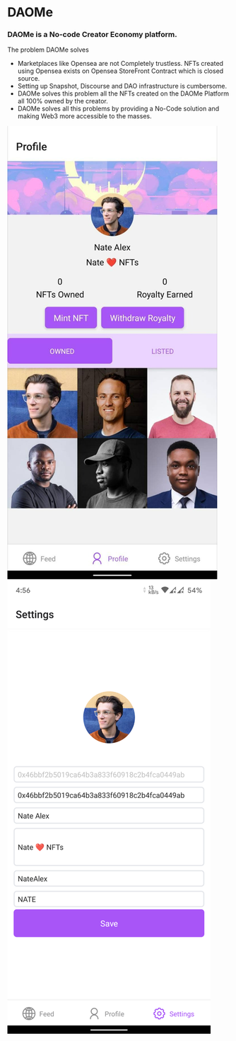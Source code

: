 # DAOMe

### DAOMe is a No-code Creator Economy platform.

The problem DAOMe solves

-   Marketplaces like Opensea are not Completely trustless.
    NFTs created using Opensea exists on Opensea StoreFront Contract which is closed source.
-   Setting up Snapshot, Discourse and DAO infrastructure is cumbersome.
-   DAOMe solves this problem all the NFTs created on the DAOMe Platform all 100% owned by the creator.
-   DAOMe solves all this problems by providing a No-Code solution and making Web3 more accessible to the masses.

![screenshot-1](./assets/1.jpeg)
![screenshot-2](./assets/2.png)
